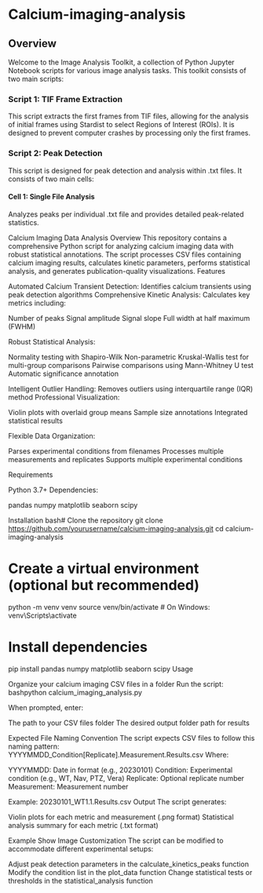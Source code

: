 # Calcium-imaging-analysis

## Overview

Welcome to the Image Analysis Toolkit, a collection of Python Jupyter Notebook scripts for various image analysis tasks. This toolkit consists of two main scripts:

### Script 1: TIF Frame Extraction

This script extracts the first frames from TIF files, allowing for the analysis of initial frames using Stardist to select Regions of Interest (ROIs). It is designed to prevent computer crashes by processing only the first frames.

### Script 2: Peak Detection

This script is designed for peak detection and analysis within .txt files. It consists of two main cells:

#### Cell 1: Single File Analysis

Analyzes peaks per individual .txt file and provides detailed peak-related statistics.

Calcium Imaging Data Analysis
Overview
This repository contains a comprehensive Python script for analyzing calcium imaging data with robust statistical annotations. The script processes CSV files containing calcium imaging results, calculates kinetic parameters, performs statistical analysis, and generates publication-quality visualizations.
Features

Automated Calcium Transient Detection: Identifies calcium transients using peak detection algorithms
Comprehensive Kinetic Analysis: Calculates key metrics including:

Number of peaks
Signal amplitude
Signal slope
Full width at half maximum (FWHM)


Robust Statistical Analysis:

Normality testing with Shapiro-Wilk
Non-parametric Kruskal-Wallis test for multi-group comparisons
Pairwise comparisons using Mann-Whitney U test
Automatic significance annotation


Intelligent Outlier Handling: Removes outliers using interquartile range (IQR) method
Professional Visualization:

Violin plots with overlaid group means
Sample size annotations
Integrated statistical results


Flexible Data Organization:

Parses experimental conditions from filenames
Processes multiple measurements and replicates
Supports multiple experimental conditions



Requirements

Python 3.7+
Dependencies:

pandas
numpy
matplotlib
seaborn
scipy



Installation
bash# Clone the repository
git clone https://github.com/yourusername/calcium-imaging-analysis.git
cd calcium-imaging-analysis

# Create a virtual environment (optional but recommended)
python -m venv venv
source venv/bin/activate  # On Windows: venv\Scripts\activate

# Install dependencies
pip install pandas numpy matplotlib seaborn scipy
Usage

Organize your calcium imaging CSV files in a folder
Run the script:
bashpython calcium_imaging_analysis.py

When prompted, enter:

The path to your CSV files folder
The desired output folder path for results



Expected File Naming Convention
The script expects CSV files to follow this naming pattern:
YYYYMMDD_Condition[Replicate].Measurement.Results.csv
Where:

YYYYMMDD: Date in format (e.g., 20230101)
Condition: Experimental condition (e.g., WT, Nav, PTZ, Vera)
Replicate: Optional replicate number
Measurement: Measurement number

Example: 20230101_WT1.1.Results.csv
Output
The script generates:

Violin plots for each metric and measurement (.png format)
Statistical analysis summary for each metric (.txt format)

Example
Show Image
Customization
The script can be modified to accommodate different experimental setups:

Adjust peak detection parameters in the calculate_kinetics_peaks function
Modify the condition list in the plot_data function
Change statistical tests or thresholds in the statistical_analysis function


